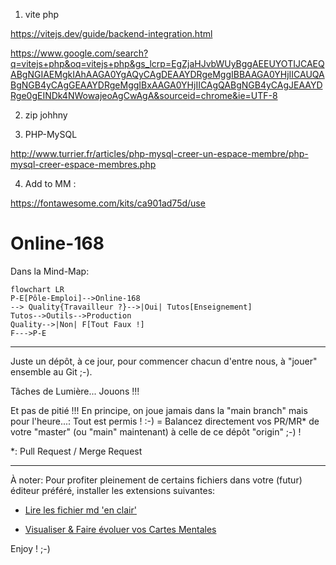 1. vite php

https://vitejs.dev/guide/backend-integration.html

https://www.google.com/search?q=vitejs+php&oq=vitejs+php&gs_lcrp=EgZjaHJvbWUyBggAEEUYOTIJCAEQABgNGIAEMgkIAhAAGA0YgAQyCAgDEAAYDRgeMggIBBAAGA0YHjIICAUQABgNGB4yCAgGEAAYDRgeMggIBxAAGA0YHjIICAgQABgNGB4yCAgJEAAYDRge0gEINDk4NWowajeoAgCwAgA&sourceid=chrome&ie=UTF-8

2. zip johhny

3. PHP-MySQL

http://www.turrier.fr/articles/php-mysql-creer-un-espace-membre/php-mysql-creer-espace-membres.php

4. Add to MM :
   
https://fontawesome.com/kits/ca901ad75d/use




# Online-168

Dans la Mind-Map: 

<!-- ```mermaid
flowchart TD
Online-168 -- > Étude
Online-168-- >Outils
Online-168-- >Prod

A[Start] -- >|Intro| B{OK ?}
direction LR
B --- >|No| E[End]
B -- >|Yes| C[OK]
C --- > D[Rethink]
D -- > A
B-- >C
``` -->

```mermaid
flowchart LR
P-E[Pôle-Emploi]-->Online-168
--> Quality{Travailleur ?}-->|Oui| Tutos[Enseignement]
Tutos-->Outils-->Production
Quality-->|Non| F[Tout Faux !]
F--->P-E
```

----

Juste un dépôt, à ce jour, pour commencer chacun d'entre nous, à "jouer" ensemble au Git ;-).

Tâches de Lumière... Jouons !!!

Et pas de pitié !!! En principe, on joue jamais dans la "main branch" mais pour l'heure...: Tout est permis ! :-) = Balancez directement vos PR/MR* de votre "master" (ou "main" maintenant) à celle de ce dépôt "origin" ;-) !

*: Pull Request / Merge Request

---

À noter: Pour profiter pleinement de certains fichiers dans votre (futur) éditeur préféré, installer les extensions suivantes:

- [Lire les fichier md 'en clair'](https://marketplace.visualstudio.com/items?itemName=yzhang.markdown-all-in-one)

- [Visualiser & Faire évoluer vos Cartes Mentales](https://marketplace.visualstudio.com/items?itemName=Souche.vscode-mindmap)

Enjoy ! ;-)
